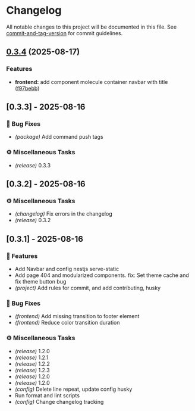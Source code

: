 # Changelog

All notable changes to this project will be documented in this file. See [commit-and-tag-version](https://github.com/absolute-version/commit-and-tag-version) for commit guidelines.

## [0.3.4](https://github.com/somospye/pyeweb/compare/v0.3.3...v0.3.4) (2025-08-17)


### Features

* **frontend:** add component molecule container navbar with title ([f97bebb](https://github.com/somospye/pyeweb/commit/f97bebbc3d82935743fc9b9a41aa709d08184b22))

## [0.3.3] - 2025-08-16

### 🐛 Bug Fixes

- *(package)* Add command push tags

### ⚙️ Miscellaneous Tasks

- *(release)* 0.3.3
## [0.3.2] - 2025-08-16

### ⚙️ Miscellaneous Tasks

- *(changelog)* Fix errors in the changelog
- *(release)* 0.3.2
## [0.3.1] - 2025-08-16

### 🚀 Features

- Add Navbar and config nestjs serve-static
- Add page 404 and modularized components. fix: Set theme cache and fix theme button bug
- *(project)* Add rules for commit, and add contributing, husky

### 🐛 Bug Fixes

- *(frontend)* Add missing transition to footer element
- *(frontend)* Reduce color transition duration

### ⚙️ Miscellaneous Tasks

- *(release)* 1.2.0
- *(release)* 1.2.1
- *(release)* 1.2.2
- *(release)* 1.2.3
- *(release)* 1.2.0
- *(release)* 1.2.0
- *(config)* Delete line repeat, update config husky
- Run format and lint scripts
- *(config)* Change changelog tracking
